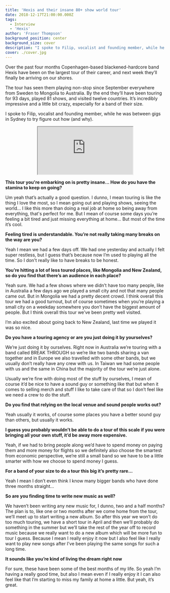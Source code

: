 ```yaml
---
title: 'Hexis and their insane 80+ show world tour'
date: 2018-12-17T21:00:00.000Z
tags:
  - Interview
  - 'Hexis'
author: 'Fraser Thompson'
background_position: center
background_size: cover
description: "I spoke to Filip, vocalist and founding member, while he was between gigs in Sydney to try figure out how (and why) they've embarked on such an insanely busy tour."
cover: ./cover.jpg
---
```


Over the past four months Copenhagen-based blackened-hardcore band Hexis have been on the largest tour of their career, and next week they’ll finally be arriving on our shores.

The tour has seen them playing non-stop since September everywhere from Sweden to Mongolia to Australia. By the end they’ll have been touring for 93 days, played 81 shows, and visited twelve countries. It’s incredibly impressive and a little bit crazy, especially for a band of their size.

I spoke to Filip, vocalist and founding member, while he was between gigs in Sydney to try figure out how (and why).

<center><iframe style={{border: 0, width: "100%", height: "120px"}} src="https://bandcamp.com/EmbeddedPlayer/album=1827803169/size=large/bgcol=ffffff/linkcol=0687f5/tracklist=false/artwork=small/transparent=true/" seamless><a href="http://hexisband.bandcamp.com/album/xii">XII by Hexis</a></iframe></center>

**This tour you're embarking on is pretty insane... How do you have the stamina to keep on going?**

Um yeah that’s actually a good question. I dunno, I mean touring is like the thing I love the most, so I mean going out and playing shows, seeing the world… I like this more than doing a real job at home so being away from everything, that's perfect for me. But I mean of course some days you’re feeling a bit tired and just missing everything at home… But most of the time it’s cool.

**Feeling tired is understandable. You’re not really taking many breaks on the way are you?**

Yeah I mean we had a few days off. We had one yesterday and actually I felt super restless, but I guess that’s because now I’m used to playing all the time. So I don't really like to have breaks to be honest.

**You’re hitting a lot of less toured places, like Mongolia and New Zealand, so do you find that there’s an audience in each place?**

Yeah sure. We had a few shows where we didn’t have too many people, like in Australia a few days ago we played a small city and not that many people came out. But in Mongolia we had a pretty decent crowd. I think overall this tour we had a good turnout, but of course sometimes when you’re playing a small city on a weekday somewhere you don’t have the biggest amount of people. But I think overall this tour we’ve been pretty well visited.

I’m also excited about going back to New Zealand, last time we played it was so nice.

**Do you have a touring agency or are you just doing it by yourselves?**

We’re just doing it by ourselves. Right now in Australia we’re touring with a band called BREAK THROUGH so we’re like two bands sharing a van together and in Europe we also travelled with some other bands, but we usually don’t really have any crew with us. In Taiwan we had some people with us and the same in China but the majority of the tour we’re just alone.

Usually we’re fine with doing most of the stuff by ourselves, I mean of course it’d be nice to have a sound guy or something like that but when it comes to selling merch and stuff I like to take care of that so I don’t feel like we need a crew to do the stuff.

**Do you find that relying on the local venue and sound people works out?**

Yeah usually it works, of course some places you have a better sound guy than others, but usually it works.

**I guess you probably wouldn’t be able to do a tour of this scale if you were bringing all your own stuff, it’d be away more expensive.**

Yeah, if we had to bring people along we’d have to spend money on paying them and more money for flights so we definitely also choose the smartest from economic perspective, we’re still a small band so we have to be a little smarter with how we choose to spend money I guess.

**For a band of your size to do a tour this big it’s pretty rare…**

Yeah I mean I don’t even think I know many bigger bands who have done three months straight…

**So are you finding time to write new music as well?**

We haven’t been writing any new music for, I dunno, two and a half months? The plan is to, like one or two months after we come home from the tour, we’ll meet up to start writing a new album. So after this year we won’t do too much touring, we have a short tour in April and then we’ll probably do something in the summer but we’ll take the rest of the year off to record music because we really want to do a new album which will be more fun to tour I guess. Because I mean I really enjoy it now but I also feel like I really want to play new songs after I’ve been playing the same songs for such a long time.

**It sounds like you’re kind of living the dream right now**

For sure, these have been some of the best months of my life. So yeah I’m having a really good time, but also I mean even if I really enjoy it I can also feel like that I’m starting to miss my family at home a little. But yeah, it’s great.
